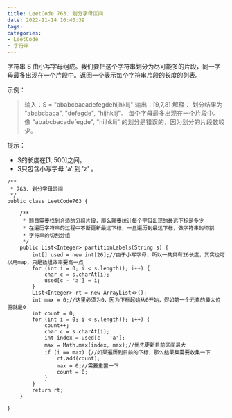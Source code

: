 ```yaml
---
title: LeetCode 763. 划分字母区间
date: 2022-11-14 16:40:39
tags:
categories:
- LeetCode
- 字符串
---
```


字符串 S 由小写字母组成。我们要把这个字符串划分为尽可能多的片段，同一字母最多出现在一个片段中。返回一个表示每个字符串片段的长度的列表。

示例：

> 输入：S = "ababcbacadefegdehijhklij"
> 输出：[9,7,8]
> 解释：
> 划分结果为 "ababcbaca", "defegde", "hijhklij"。
> 每个字母最多出现在一个片段中。
> 像 "ababcbacadefegde", "hijhklij" 的划分是错误的，因为划分的片段数较少。


提示：

* S的长度在[1, 500]之间。
* S只包含小写字母 'a' 到 'z' 。

```
/**
 * 763. 划分字母区间
 */
public class LeetCode763 {

    /**
     * 题目需要找到合适的分组片段，那么就要统计每个字母出现的最远下标是多少
     * 在遍历字符串的过程中不断更新最远下标，一旦遍历到最远下标，做字符串的切割
     * 字符串的切割分组
     */
    public List<Integer> partitionLabels(String s) {
        int[] used = new int[26];//由于小写字母，所以一共只有26长度，其实也可以用map，只是数组效率要高一点
        for (int i = 0; i < s.length(); i++) {
            char c = s.charAt(i);
            used[c - 'a'] = i;
        }
        List<Integer> rt = new ArrayList<>();
        int max = 0;//这里必须为0，因为下标起始从0开始，假如第一个元素的最大位置就是0
        int count = 0;
        for (int i = 0; i < s.length(); i++) {
            count++;
            char c = s.charAt(i);
            int index = used[c - 'a'];
            max = Math.max(index, max);//优先更新目前区间最大
            if (i == max) {//如果遍历到目前的下标，那么结果集需要收集一下
                rt.add(count);
                max = 0;//需要重置一下
                count = 0;
            }
        }
        return rt;
    }

}

```
